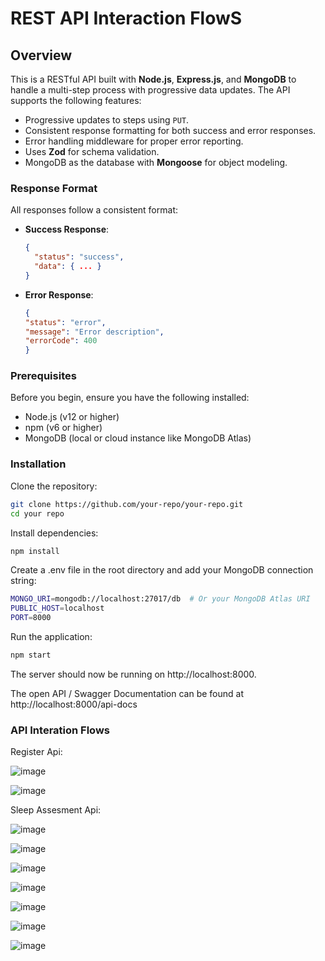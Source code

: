 # REST API Interaction FlowS
## Overview

This is a RESTful API built with **Node.js**, **Express.js**, and **MongoDB** to handle a multi-step process with progressive data updates. The API supports the following features:
- Progressive updates to steps using `PUT`.
- Consistent response formatting for both success and error responses.
- Error handling middleware for proper error reporting.
- Uses **Zod** for schema validation.
- MongoDB as the database with **Mongoose** for object modeling.

### Response Format
All responses follow a consistent format:
- **Success Response**:
  ```json
  {
    "status": "success",
    "data": { ... }
  }
- **Error Response**:
  ```json
  {
  "status": "error",
  "message": "Error description",
  "errorCode": 400
  }
### Prerequisites
Before you begin, ensure you have the following installed:

 - Node.js (v12 or higher)
 - npm (v6 or higher)
 - MongoDB (local or cloud instance like MongoDB Atlas)

### Installation

Clone the repository:

```bash
git clone https://github.com/your-repo/your-repo.git
cd your repo
```

Install dependencies:

```bash
npm install
```

Create a .env file in the root directory and add your MongoDB connection string:

```bash
MONGO_URI=mongodb://localhost:27017/db  # Or your MongoDB Atlas URI
PUBLIC_HOST=localhost
PORT=8000
```

Run the application:

```bash
npm start
```

The server should now be running on http://localhost:8000.

The open API / Swagger Documentation can be found at http://localhost:8000/api-docs

### API Interation Flows

Register Api:

![image](https://github.com/user-attachments/assets/30ff5012-e6b6-43f1-97bf-eb7075c9d61e)

![image](https://github.com/user-attachments/assets/38f852ce-d4d0-4f2e-8fe3-7e5f74affed4)

Sleep Assesment Api:

![image](https://github.com/user-attachments/assets/28f0b697-b04d-45af-ac8e-ef631f358d60)

![image](https://github.com/user-attachments/assets/ec9f80be-78d2-4faa-8d1f-8a47b0beaedc)

![image](https://github.com/user-attachments/assets/95da3e78-d7df-47c2-bc36-b687375db0d7)

![image](https://github.com/user-attachments/assets/ec9f80be-78d2-4faa-8d1f-8a47b0beaedc)

![image](https://github.com/user-attachments/assets/039626d2-1952-44be-ab29-b1a24926058b)

![image](https://github.com/user-attachments/assets/ec9f80be-78d2-4faa-8d1f-8a47b0beaedc)



![image](https://github.com/user-attachments/assets/473b4623-a6a4-4051-a37a-71e98024c046)




